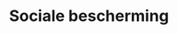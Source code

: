 ---
title: "Sociale bescherming"
slug: "sociale-bescherming"
description: "De tweede schijf CMO maakte in 2016 de wenskaart voor de NGO 'FOS'. Yoeri maakte een grafisch beeld dat perfect vertolkt waar de organisatie voor staat"
type: "intern"
members:
    - name: "Yoeri De Sloovere"
      direction: "Crossmedia-ontwerp"
      subdirection: "Graphic Design"
      disk: "2de schijf"
thumbnail:
    url: "thumb.jpg"
    alt: ""
    height: 1
    width: 1
    text-color: "e62d28"
    background-color: "e62d28"
media:
    - url: "2.kaart.jpg"
      type: "image"
created: 20/01/2017
order: 7
---